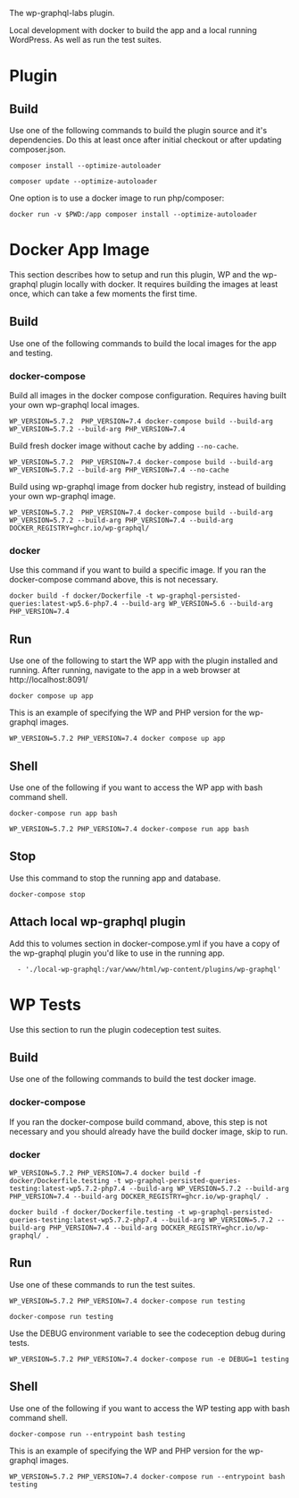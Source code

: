 The wp-graphql-labs plugin.

Local development with docker to build the app and a local running WordPress. As well as run the test suites.

# Plugin

## Build

Use one of the following commands to build the plugin source and it's dependencies. Do this at least once after initial checkout or after updating composer.json.

    composer install --optimize-autoloader

    composer update --optimize-autoloader

One option is to use a docker image to run php/composer:

    docker run -v $PWD:/app composer install --optimize-autoloader

# Docker App Image

This section describes how to setup and run this plugin, WP and the wp-graphql plugin locally with docker.  It requires building the images at least once, which can take a few moments the first time. 

## Build

Use one of the following commands to build the local images for the app and testing.

### docker-compose

Build all images in the docker compose configuration. Requires having built your own wp-graphql local images.

    WP_VERSION=5.7.2  PHP_VERSION=7.4 docker-compose build --build-arg WP_VERSION=5.7.2 --build-arg PHP_VERSION=7.4

Build fresh docker image without cache by adding `--no-cache`.

    WP_VERSION=5.7.2  PHP_VERSION=7.4 docker-compose build --build-arg WP_VERSION=5.7.2 --build-arg PHP_VERSION=7.4 --no-cache

Build using wp-graphql image from docker hub registry, instead of building your own wp-graphql image.

    WP_VERSION=5.7.2  PHP_VERSION=7.4 docker-compose build --build-arg WP_VERSION=5.7.2 --build-arg PHP_VERSION=7.4 --build-arg DOCKER_REGISTRY=ghcr.io/wp-graphql/

### docker

Use this command if you want to build a specific image. If you ran the docker-compose command above, this is not necessary.

    docker build -f docker/Dockerfile -t wp-graphql-persisted-queries:latest-wp5.6-php7.4 --build-arg WP_VERSION=5.6 --build-arg PHP_VERSION=7.4

## Run

Use one of the following to start the WP app with the plugin installed and running. After running, navigate to the app in a web browser at http://localhost:8091/

    docker compose up app

This is an example of specifying the WP and PHP version for the wp-graphql images.

    WP_VERSION=5.7.2 PHP_VERSION=7.4 docker compose up app

## Shell

Use one of the following if you want to access the WP app with bash command shell.

    docker-compose run app bash

    WP_VERSION=5.7.2 PHP_VERSION=7.4 docker-compose run app bash

## Stop

Use this command to stop the running app and database.

    docker-compose stop

## Attach local wp-graphql plugin

Add this to volumes section in docker-compose.yml if you have a copy of the wp-graphql plugin you'd like to use in the running app. 

      - './local-wp-graphql:/var/www/html/wp-content/plugins/wp-graphql'

# WP Tests

Use this section to run the plugin codeception test suites.

## Build

Use one of the following commands to build the test docker image. 

### docker-compose

If you ran the docker-compose build command, above, this step is not necessary and you should already have the build docker image, skip to run.

### docker

    WP_VERSION=5.7.2 PHP_VERSION=7.4 docker build -f docker/Dockerfile.testing -t wp-graphql-persisted-queries-testing:latest-wp5.7.2-php7.4 --build-arg WP_VERSION=5.7.2 --build-arg PHP_VERSION=7.4 --build-arg DOCKER_REGISTRY=ghcr.io/wp-graphql/ .

    docker build -f docker/Dockerfile.testing -t wp-graphql-persisted-queries-testing:latest-wp5.7.2-php7.4 --build-arg WP_VERSION=5.7.2 --build-arg PHP_VERSION=7.4 --build-arg DOCKER_REGISTRY=ghcr.io/wp-graphql/ .

## Run

Use one of these commands to run the test suites.

    WP_VERSION=5.7.2 PHP_VERSION=7.4 docker-compose run testing

    docker-compose run testing

Use the DEBUG environment variable to see the codeception debug during tests.

    WP_VERSION=5.7.2 PHP_VERSION=7.4 docker-compose run -e DEBUG=1 testing

## Shell

Use one of the following if you want to access the WP testing app with bash command shell.

    docker-compose run --entrypoint bash testing

This is an example of specifying the WP and PHP version for the wp-graphql images.

    WP_VERSION=5.7.2 PHP_VERSION=7.4 docker-compose run --entrypoint bash testing
